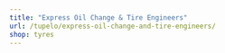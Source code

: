 ```yaml
---
title: "Express Oil Change & Tire Engineers"
url: /tupelo/express-oil-change-and-tire-engineers/
shop: tyres
---
```

